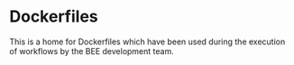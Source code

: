 # Dockerfiles

This is a home for Dockerfiles which have been used during the execution of workflows by the BEE development team.
